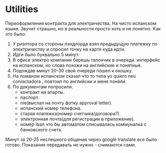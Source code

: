 # Utilities

Переоформления контракта для электричества. На чисто испанском языке. Звучит страшно, но в реальности просто хоть и не понятно. Как это было:

1. У риэлтора со стороны лэндлорда взял предыдущую платежку по электричеству и спросил точку на карте куда идти.
2. Идти было буквально 5 минут.
3. В офисе электро компании берешь талончик в очереди. интерфейс на испанском, но слова похожи на английские и понятные.
4. Подождав минут 20-30 свой очереди пошел к окошку.
5. На ломаном испанском сказал что то типа yo quiero neu conractadora , повтоил по английски и меня поняли.
6. По документам попросили:
    - контракт на апарты.
    - паспорт.
    - nie(выслал на почту фотку approval letter).
    - испанский номер телефона.
    - старая платежка(номер счетчика/договора?).
    - электронная почта(для регистрации в приложение).
    - номер iban что бы автоматом списывалась коммуналка с банковского счета.

Минут за 20-25 неспешного общения через google translate все было готово. Показания передавать не нужно - снимаются сами.